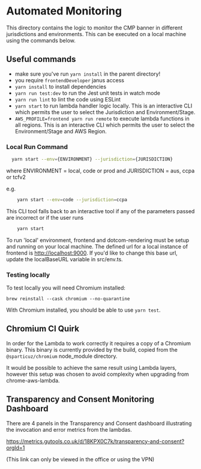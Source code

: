 # Automated Monitoring

This directory contains the logic to monitor the CMP banner in different jurisdictions and environments. This can be executed on a local machine using the commands below.

## Useful commands

- make sure you've run `yarn install` in the parent directory!
- you require `frontendDeveloper` janus access
- `yarn install` to install dependencies
- `yarn run test:dev` to run the Jest unit tests in watch mode
- `yarn run lint` to lint the code using ESLint
- `yarn start` to run lambda handler logic locally. This is an interactive CLI which permits the user to select the Jurisdiction and Environment/Stage.
- `AWS_PROFILE=frontend yarn run remote` to execute lambda functions in all regions. This is an interactive CLI which permits the user to select the Environment/Stage and AWS Region.

### Local Run Command

```sh
  yarn start --env={ENVIRONMENT} --jurisdiction={JURISDICTION}
```

where ENVIRONMENT = local, code or prod
and JURISDICTION = aus, ccpa or tcfv2

e.g.

```sh
    yarn start --env=code --jurisdiction=ccpa
```

This CLI tool falls back to an interactive tool if any of the parameters passed are incorrect or if the user runs

```sh
    yarn start
```

To run 'local' environment, frontend and dotcom-rendering must be setup and running on your local machine. The defined url for a local instance of frontend is <http://localhost:9000>. If you'd like to change this base url, update the localBaseURL variable in src/env.ts.

### Testing locally

To test locally you will need Chromium installed:

`brew reinstall --cask chromium --no-quarantine`

With Chromium installed, you should be able to use `yarn test`.

## Chromium CI Quirk

In order for the Lambda to work correctly it requires a copy of a Chromium binary. This binary is currently provided by
the build, copied from the `@sparticuz/chromium` node_module directory.

It would be possible to achieve the same result using Lambda layers, however this setup was chosen to avoid complexity when upgrading from chrome-aws-lambda.

## Transparency and Consent Monitoring Dashboard

There are 4 panels in the Transparency and Consent dashboard illustrating the invocation and error metrics from the lambdas.

<https://metrics.gutools.co.uk/d/18KPX0C7k/transparency-and-consent?orgId=1>

(This link can only be viewed in the office or using the VPN)
